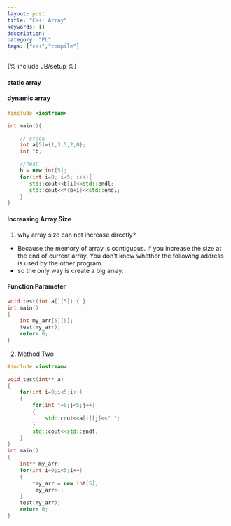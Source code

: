 ```yaml
--- 
layout: post 
title: "C++: Array" 
keywords: [] 
description: 
category: "PL"
tags: ["c++","compile"]
--- 
```

{% include JB/setup %}


#### static array

#### dynamic array

```cpp
#include <iostream>

int main(){

    // stack
    int a[5]={1,3,5,2,0};
    int *b;

    //heap
    b = new int[5];
    for(int i=0; i<5; i++){
       std::cout<<b[i]<<std::endl;
       std::cout<<*(b+i)<<std::endl;
    }
}
```


#### Increasing Array Size
1. why array size can not increase directly?
- Because the memory of array is contiguous. If you increase the size at the end
  of current array. You don't know whether the following address is used by the
  other program.
- so the only way is create a big array.


#### Function Parameter

```cpp
void test(int a[][5]) { }
int main()
{
	int my_arr[5][5];
	test(my_arr);
	return 0;
}
```


2. Method Two

```cpp
#include <iostream>

void test(int** a) 
{
	for(int i=0;i<5;i++)
	{
		for(int j=0;j<5;j++)
		{
			std::cout<<a[i][j]<<" ";
		}
		std::cout<<std::endl;
	}
}
int main()
{
	int** my_arr;
	for(int i=0;i<5;i++)
	{
		*my_arr = new int[5];
		 my_arr++;
	}
	test(my_arr);
	return 0;
}
```






